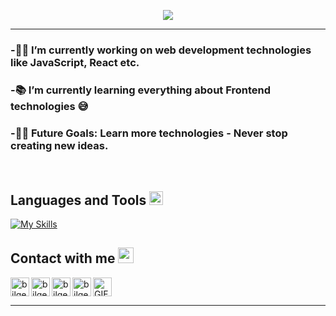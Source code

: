 <p align="center">
  <img src="https://readme-typing-svg.herokuapp.com?color=%2336BCF7&center=true&vCenter=true&lines=Hi+%2C+welcome+to+my+Github+page;I+am+Leo;I+am+a+Front+End+student;Crypto+Lover;">
</p>

---

### -👨‍💻 I’m currently working on web development technologies like JavaScript, React etc.
### -📚 I’m currently learning everything about Frontend technologies 😅 
### -💪🏼 Future Goals: Learn more technologies - Never stop creating new ideas.

<br>

<h2> Languages and Tools <img src = "https://media2.giphy.com/media/QssGEmpkyEOhBCb7e1/giphy.gif?cid=ecf05e47a0n3gi1bfqntqmob8g9aid1oyj2wr3ds3mg700bl&rid=giphy.gif" width = 22px> </h2>

[![My Skills](https://skillicons.dev/icons?i=html,css,js,sass,tailwind,astro,python,netlify,git,github,bash,pnpm,figma,visualstudio,&theme=light)](https://skillicons.dev)



### <h2> Contact with me <img src = "https://media2.giphy.com/media/v1.Y2lkPTc5MGI3NjExd3ZuMWp1d2prejR4N2drbDh2bGYzemViNnAwaHpqY2c1NmVtbHNyZyZlcD12MV9pbnRlcm5hbF9naWZfYnlfaWQmY3Q9cw/3DgFHNLvJkPrSZhPky/giphy.gif" width = 25px> </h2> 


<img align="left" alt="bilgehangecici | email" height="30px" src="https://img.shields.io/badge/Gmail-D14836?style=for-the-badge&logo=gmail&logoColor=white" />
<a href="https://www.linkedin.com/in/reynaldo-leonardo-moldovan-3017862a1/"> <img align="left" alt="bilgehangecici | LinkedIn" height="30px" src="https://img.shields.io/badge/LinkedIn-0077B5?style=for-the-badge&logo=linkedin&logoColor=white"/> </a>
<img align="left" alt="bilgehangecici | Instagram" height="30px" src="https://img.shields.io/badge/Instagram-E4405F?style=for-the-badge&logo=instagram&logoColor=white" />
<a href="https://discord.gg/nMEhNejQzS"><img align="left" alt="bilgehangecici | Spotify" height="30px" src="https://img.shields.io/badge/Discord-7289DA?style=for-the-badge&logo=discord&logoColor=white" /> </a>

<img align=center alt="GIF" height="30px" src="https://media4.giphy.com/media/v1.Y2lkPTc5MGI3NjExb2QwOWhwbXM2NzA3aWR0cGZqNTluNXcyYm84enpqd3NpeDZnMmdyZSZlcD12MV9pbnRlcm5hbF9naWZfYnlfaWQmY3Q9Zw/MZK6skNg5xSzfczQs8/giphy.gif" />

<br />

---
